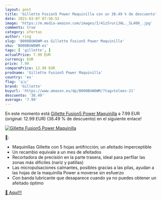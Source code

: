 ```yaml
---
layout: post
title: 'Gillette Fusion5 Power Maquinilla con un 38.49 % de descuento'
date: 2021-03-07 07:56:52
image: 'https://m.media-amazon.com/images/I/41zSruriJAL._SL400_.jpg'
comments: true
category: ofertas
author: ring
slug: 'B000BUW8WM-es Gillette Fusion5 Power Maquinilla'
sku: 'B000BUW8WM-es'
tags: [ 'gillette', ]
actualPrice: 7.99 EUR
currency: EUR
price: 7.99
comparePrice: 12.99 EUR
prodname: 'Gillette Fusion5 Power Maquinilla'
country: 'es'
flag: '🇪🇸'
brand: 'Gillette'
buyurl: 'https://www.amazon.es/dp/B000BUW8WM/?tag=tolees-21'
descuento: '38.49'
average: '7.99'
---
```


En este momento está [Gillette Fusion5 Power Maquinilla](https://www.amazon.es/dp/B000BUW8WM/?tag=tolees-21) a 7.99 EUR (original: 12.99 EUR) (38.49 %  de descuento) en el siguiente enlace!

[![Gillette Fusion5 Power Maquinilla](https://m.media-amazon.com/images/I/41zSruriJAL._SL400_.jpg)](https://www.amazon.es/dp/B000BUW8WM/?tag=tolees-21)

🔎:

- Maquinillas Gillette con 5 hojas antifricción; un afeitado imperceptible
- Un recambio equivale a un mes de afeitados
- Recortadora de precisión en la parte trasera, ideal para perfilar las zonas más difíciles (nariz y patillas)
- Las micropulsaciones calmantes, posibles gracias a las pilas, ayudan a las hojas de la maquinilla Power a moverse sin esfuerzo
- Con banda lubricante que desaparece cuando ya no puedes obtener un afeitado óptimo

[🛒 Aquí!!!](https://www.amazon.es/dp/B000BUW8WM/?tag=tolees-21)

